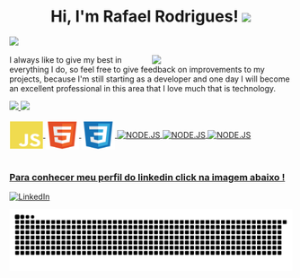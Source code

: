 
<h1 align="center">
Hi, I'm Rafael Rodrigues!
	<a href="https://github.com/rafael-rodrigues01" target="_self">
		<img src="https://media.giphy.com/media/hvRJCLFzcasrR4ia7z/giphy.gif" width="30">
	</a>
</h1>
<img src="https://profile-counter.glitch.me/rafael-rodrigues01/count.svg">

<picture> <img align="right" src="https://github.com/7oSkaaa/7oSkaaa/blob/main/Images/Right_Side.gif?raw=true" width = 250px></picture>



<p>I always like to give my best in everything I do, so feel free to give feedback on improvements to my projects, because I'm still starting as a developer and one day I will become an excellent professional in this area that I love much that is technology.</p>

<div>
  <a href="https://github.com/rafael-rodrigues01">
  <img height="180em" src="https://github-readme-stats.vercel.app/api?username=rafael-rodrigues01&show_icons=true&theme=tokyonight&include_all_commits=true&count_private=true"/>
  <img height="180em" src="https://github-readme-stats.vercel.app/api/top-langs/?username=rafael-rodrigues01&layout=compact&langs_count=6&theme=tokyonight"/>
</div>
<div style="display: inline_block"><br>
  <img align="center" alt="JS" height="50" width="60" src="https://raw.githubusercontent.com/devicons/devicon/master/icons/javascript/javascript-plain.svg">
  <img align="center" alt="HTML" height="50" width="60" src="https://raw.githubusercontent.com/devicons/devicon/master/icons/html5/html5-original.svg">
  <img align="center" alt="CSS" height="50" width="60" src="https://raw.githubusercontent.com/devicons/devicon/master/icons/css3/css3-original.svg">
  <img align="center" alt="NODE.JS" height="50" width="60" src="https://cdn.jsdelivr.net/gh/devicons/devicon/icons/react/react-original.svg" />
  <img align="center" alt="NODE.JS" height="50" width="60" src="https://cdn.jsdelivr.net/gh/devicons/devicon/icons/nodejs/nodejs-original.svg" />
  <img align="center" alt="NODE.JS" src="https://img.shields.io/badge/Express.js-404D59?style=for-the-badge" />
  
  
  
          
</div>
 
 <br>
 
  ### Para conhecer meu perfil do linkedin click na imagem abaixo !
 
<div> 
 
[![LinkedIn](https://img.shields.io/badge/-LinkedIn-%230077B5?style=for-the-badge&logo=linkedin&logoColor=white)](https://linkedin.com/in/rafaelrodriguesdev)
 
 
  ![Snake animation](https://github.com/rafael-rodrigues01/rafael-rodrigues01/blob/output/github-contribution-grid-snake.svg)

</div>

